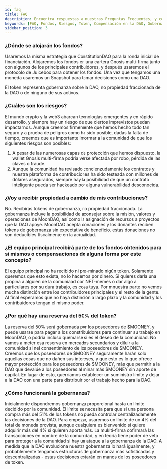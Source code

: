 ```yaml
---
id: faq
title: FAQ
description: Encuentra respuestas a nuestras Preguntas Frecuentes, y conoce más sobre la DAO.
keywords: [FAQ, Fondos, Riesgos, Token, Compensación en la DAO, Gobernanza]
sidebar_position: 3
---
```


### ¿Dónde se alojarán los fondos?

Usaremos la misma estrategia que ConstitutionDAO para la ronda inicial de financiación. Alojaremos los fondos en una cartera Gnosis multi-firma junto con algunos de los principales contribuidores, y después usaremos el protocolo de Juicebox para obtener los fondos. Una vez que tengamos una moneda usaremos un Snapshot para tomar decisiones como una DAO.

El token representa gobernanza sobre la DAO, no propiedad fraccionada de la DAO o de ninguno de sus activos.

### ¿Cuáles son los riesgos?

El mundo crypto y la web3 abarcan tecnologías emergentes y en rápido desarrollo, y siempre hay un riesgo de que ciertos imprevistos puedan impactarnos. Aunque creemos firmemente que hemos hecho todo tan seguro y a prueba de peligros como ha sido posible, dadas la falta de tiempo, creemos que es importante informar a la comunidad de que los siguientes riesgos son posibles:

1. A pesar de las numerosas capas de protección que hemos dispuesto, la wallet Gnosis multi-firma podría verse afectada por robo, pérdida de las claves o fraude.
2. Aunque la comunidad ha revisado concienzudamente los contratos y nuestra plataforma de contribuciones ha sido testeada con millones de dólares asegurados, siempre hay la posibilidad de que un contrato inteligente pueda ser hackeado por alguna vulnerabilidad desconocida.

### ¿Voy a recibir propiedad a cambio de mis contribuciones?

No. Recibirás tokens de gobernanza, no propiedad fraccionada. La gobernanza incluye la posibilidad de aconsejar sobre la misión, valores y operaciones de MoonDAO, así como la asignación de recursos a proyectos que la DAO apoye. MoonDAO acepta donaciones y los donantes reciben tokens de gobernanza sin expectativa de beneficio. estas donaciones no son deducibles fiscalmente en la actualidad.

### ¿El equipo principal recibirá parte de los fondos obtenidos para sí mismos o compensaciones de alguna forma por este concepto?

El equipo principal no ha recibido ni pre-minado nigún token. Solamente queremos que esto exista, no lo hacemos por dinero. Si quieres darla una propina a alguien de la comuniaad con NFT-memes o dar algo a particulares por su dura trabajo, es cosa tuya. Por mnuestra parte no vemos mucha distinción entre los contribuidores principales y el resto de la gente. Al final esperamos que no haya distinción a largo plazo y la comunidad y los contribuidores tengan el mismo poder.

### ¿Por qué hay una reserva del 50% del token?

La reserva del 50% será gobernada por los poseedores de $MOONEY, y puede usarse para pagar a los constribuidores para continuar su trabajo en MoonDAO, o podría incluso quemarse si es el deseo de la comunidad. No vamos a meter esa reserva en mercados secundarios y diluir a la comunidad si nel consentimiento de los poseedores de $MOONEY. Creemos que los poseedores de $MOONEY seguramente harán solo aquellas cosas que no dañen sus intereses, y que esto es lo que ofrece mayor protección para los poseedores de $MOONEY, más que permitir a la DAO que devalúe a los poseedores al minar más $MOONEY sin aporte de capital. En lugar de esto, querríamos establecer un suministro límite y dejar a la DAO con una parte para distribuir por el trabajo hecho para la DAO.

### ¿Cómo funcionará la gobernanza?

Inicialmente dispondremos gobernanza proporcional hasta un límite decidido por la comunidad. El  límite se necesita para que si una persona compra más del 51% de los tokens no pueda controlar centralizadamente las decisiones de la DAO. Para empezar, usaremos un límite de un 4% del total de moneda provista, aunque cualquiera es bienvenido si quiere adquirir más del 4% si quieren aporta más. La muklti-firma cofirmará las transacciones en nombre de la comunidad, y en teoría tiene poder de veto para proteger a la comunidad si hay un ataque a la gobernanza de la DAO. A medida que la DAO evoluciona nuestra gobernanza lo hará igualmente, y probablemente tengamos estructuras de gobernanza más sofisticadas y descentralizadas - estas decisiones estarán en manos de los poseedores de token.